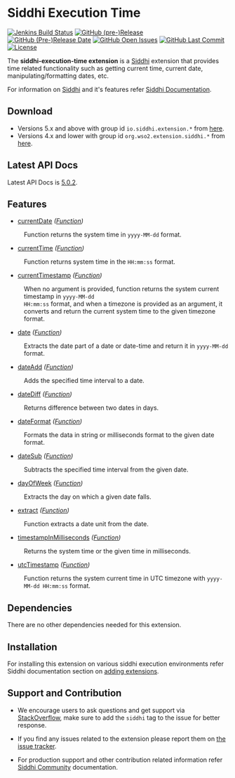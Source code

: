 Siddhi Execution Time
======================================

  [![Jenkins Build Status](https://wso2.org/jenkins/job/siddhi/job/siddhi-execution-time/badge/icon)](https://wso2.org/jenkins/job/siddhi/job/siddhi-execution-time/)
  [![GitHub (pre-)Release](https://img.shields.io/github/release/siddhi-io/siddhi-execution-time/all.svg)](https://github.com/siddhi-io/siddhi-execution-time/releases)
  [![GitHub (Pre-)Release Date](https://img.shields.io/github/release-date-pre/siddhi-io/siddhi-execution-time.svg)](https://github.com/siddhi-io/siddhi-execution-time/releases)
  [![GitHub Open Issues](https://img.shields.io/github/issues-raw/siddhi-io/siddhi-execution-time.svg)](https://github.com/siddhi-io/siddhi-execution-time/issues)
  [![GitHub Last Commit](https://img.shields.io/github/last-commit/siddhi-io/siddhi-execution-time.svg)](https://github.com/siddhi-io/siddhi-execution-time/commits/master)
  [![License](https://img.shields.io/badge/License-Apache%202.0-blue.svg)](https://opensource.org/licenses/Apache-2.0)

The **siddhi-execution-time extension** is a <a target="_blank" href="https://siddhi.io/">Siddhi</a> extension that provides time related functionality such as getting current time, current date, manipulating/formatting dates, etc.
 
For information on <a target="_blank" href="https://siddhi.io/">Siddhi</a> and it's features refer <a target="_blank" href="https://siddhi.io/redirect/docs.html">Siddhi Documentation</a>. 

## Download

* Versions 5.x and above with group id `io.siddhi.extension.*` from <a target="_blank" href="https://mvnrepository.com/artifact/io.siddhi.extension.execution.time/siddhi-execution-time/">here</a>.
* Versions 4.x and lower with group id `org.wso2.extension.siddhi.*` from <a target="_blank" href="https://mvnrepository.com/artifact/org.wso2.extension.siddhi.execution.time/siddhi-execution-time">here</a>.

## Latest API Docs 

Latest API Docs is <a target="_blank" href="https://siddhi-io.github.io/siddhi-execution-time/api/5.0.2">5.0.2</a>.

## Features

* <a target="_blank" href="https://siddhi-io.github.io/siddhi-execution-time/api/5.0.2/#currentdate-function">currentDate</a> *(<a target="_blank" href="http://siddhi.io/en/v5.0/docs/query-guide/#function">Function</a>)*<br> <div style="padding-left: 1em;"><p>Function returns the system time in <code>yyyy-MM-dd</code> format.</p></div>
* <a target="_blank" href="https://siddhi-io.github.io/siddhi-execution-time/api/5.0.2/#currenttime-function">currentTime</a> *(<a target="_blank" href="http://siddhi.io/en/v5.0/docs/query-guide/#function">Function</a>)*<br> <div style="padding-left: 1em;"><p>Function returns system time in the <code>HH:mm:ss</code> format.</p></div>
* <a target="_blank" href="https://siddhi-io.github.io/siddhi-execution-time/api/5.0.2/#currenttimestamp-function">currentTimestamp</a> *(<a target="_blank" href="http://siddhi.io/en/v5.0/docs/query-guide/#function">Function</a>)*<br> <div style="padding-left: 1em;"><p>When no argument is provided, function returns the system current timestamp in <code>yyyy-MM-dd HH:mm:ss</code> format, and when a timezone is provided as an argument, it converts and return the current system time to the given timezone format.</p></div>
* <a target="_blank" href="https://siddhi-io.github.io/siddhi-execution-time/api/5.0.2/#date-function">date</a> *(<a target="_blank" href="http://siddhi.io/en/v5.0/docs/query-guide/#function">Function</a>)*<br> <div style="padding-left: 1em;"><p>Extracts the date part of a date or date-time and return it in <code>yyyy-MM-dd</code> format.</p></div>
* <a target="_blank" href="https://siddhi-io.github.io/siddhi-execution-time/api/5.0.2/#dateadd-function">dateAdd</a> *(<a target="_blank" href="http://siddhi.io/en/v5.0/docs/query-guide/#function">Function</a>)*<br> <div style="padding-left: 1em;"><p>Adds the specified time interval to a date.</p></div>
* <a target="_blank" href="https://siddhi-io.github.io/siddhi-execution-time/api/5.0.2/#datediff-function">dateDiff</a> *(<a target="_blank" href="http://siddhi.io/en/v5.0/docs/query-guide/#function">Function</a>)*<br> <div style="padding-left: 1em;"><p>Returns difference between two dates in days.</p></div>
* <a target="_blank" href="https://siddhi-io.github.io/siddhi-execution-time/api/5.0.2/#dateformat-function">dateFormat</a> *(<a target="_blank" href="http://siddhi.io/en/v5.0/docs/query-guide/#function">Function</a>)*<br> <div style="padding-left: 1em;"><p>Formats the data in string or milliseconds format to the given date format.</p></div>
* <a target="_blank" href="https://siddhi-io.github.io/siddhi-execution-time/api/5.0.2/#datesub-function">dateSub</a> *(<a target="_blank" href="http://siddhi.io/en/v5.0/docs/query-guide/#function">Function</a>)*<br> <div style="padding-left: 1em;"><p>Subtracts the specified time interval from the given date.</p></div>
* <a target="_blank" href="https://siddhi-io.github.io/siddhi-execution-time/api/5.0.2/#dayofweek-function">dayOfWeek</a> *(<a target="_blank" href="http://siddhi.io/en/v5.0/docs/query-guide/#function">Function</a>)*<br> <div style="padding-left: 1em;"><p>Extracts the day on which a given date falls.</p></div>
* <a target="_blank" href="https://siddhi-io.github.io/siddhi-execution-time/api/5.0.2/#extract-function">extract</a> *(<a target="_blank" href="http://siddhi.io/en/v5.0/docs/query-guide/#function">Function</a>)*<br> <div style="padding-left: 1em;"><p>Function extracts a date unit from the date.</p></div>
* <a target="_blank" href="https://siddhi-io.github.io/siddhi-execution-time/api/5.0.2/#timestampinmilliseconds-function">timestampInMilliseconds</a> *(<a target="_blank" href="http://siddhi.io/en/v5.0/docs/query-guide/#function">Function</a>)*<br> <div style="padding-left: 1em;"><p>Returns the system time or the given time in milliseconds.</p></div>
* <a target="_blank" href="https://siddhi-io.github.io/siddhi-execution-time/api/5.0.2/#utctimestamp-function">utcTimestamp</a> *(<a target="_blank" href="http://siddhi.io/en/v5.0/docs/query-guide/#function">Function</a>)*<br> <div style="padding-left: 1em;"><p>Function returns the system current time in UTC timezone with <code>yyyy-MM-dd HH:mm:ss</code> format.</p></div>

## Dependencies 

There are no other dependencies needed for this extension. 

## Installation

For installing this extension on various siddhi execution environments refer Siddhi documentation section on <a target="_blank" href="https://siddhi.io/redirect/add-extensions.html">adding extensions</a>.

## Support and Contribution

* We encourage users to ask questions and get support via <a target="_blank" href="https://stackoverflow.com/questions/tagged/siddhi">StackOverflow</a>, make sure to add the `siddhi` tag to the issue for better response.

* If you find any issues related to the extension please report them on <a target="_blank" href="https://github.com/siddhi-io/siddhi-execution-time/issues">the issue tracker</a>.

* For production support and other contribution related information refer <a target="_blank" href="https://siddhi.io/community/">Siddhi Community</a> documentation.
